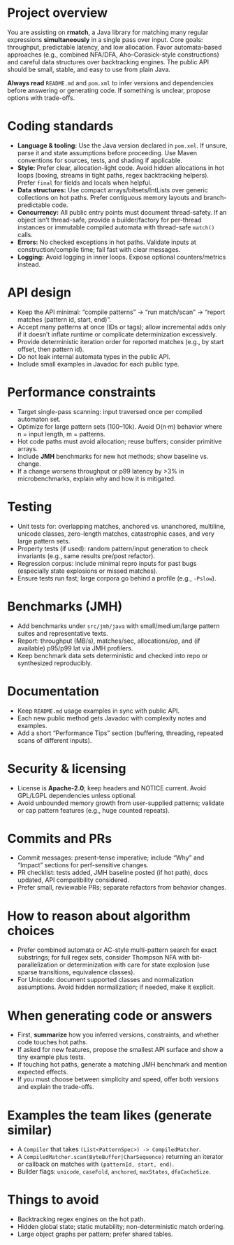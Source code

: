 # Project overview
You are assisting on **rmatch**, a Java library for matching many regular expressions **simultaneously** in a single pass over input. Core goals: throughput, predictable latency, and low allocation. Favor automata-based approaches (e.g., combined NFA/DFA, Aho–Corasick-style constructions) and careful data structures over backtracking engines. The public API should be small, stable, and easy to use from plain Java.

**Always read** `README.md` and `pom.xml` to infer versions and dependencies before answering or generating code. If something is unclear, propose options with trade-offs.

# Coding standards
- **Language & tooling:** Use the Java version declared in `pom.xml`. If unsure, parse it and state assumptions before proceeding. Use Maven conventions for sources, tests, and shading if applicable.
- **Style:** Prefer clear, allocation-light code. Avoid hidden allocations in hot loops (boxing, streams in tight paths, regex backtracking helpers). Prefer `final` for fields and locals when helpful.
- **Data structures:** Use compact arrays/bitsets/IntLists over generic collections on hot paths. Prefer contiguous memory layouts and branch-predictable code.
- **Concurrency:** All public entry points must document thread-safety. If an object isn’t thread-safe, provide a builder/factory for per-thread instances or immutable compiled automata with thread-safe `match()` calls.
- **Errors:** No checked exceptions in hot paths. Validate inputs at construction/compile time; fail fast with clear messages.
- **Logging:** Avoid logging in inner loops. Expose optional counters/metrics instead.

# API design
- Keep the API minimal: “compile patterns” → “run match/scan” → “report matches (pattern id, start, end)”.
- Accept many patterns at once (IDs or tags); allow incremental adds only if it doesn’t inflate runtime or complicate determinization excessively.
- Provide deterministic iteration order for reported matches (e.g., by start offset, then pattern id).
- Do not leak internal automata types in the public API.
- Include small examples in Javadoc for each public type.

# Performance constraints
- Target single-pass scanning: input traversed once per compiled automaton set.
- Optimize for large pattern sets (100–10k). Avoid O(n·m) behavior where n = input length, m = patterns.
- Hot code paths must avoid allocation; reuse buffers; consider primitive arrays.
- Include **JMH** benchmarks for new hot methods; show baseline vs. change.
- If a change worsens throughput or p99 latency by >3% in microbenchmarks, explain why and how it is mitigated.

# Testing
- Unit tests for: overlapping matches, anchored vs. unanchored, multiline, unicode classes, zero-length matches, catastrophic cases, and very large pattern sets.
- Property tests (if used): random pattern/input generation to check invariants (e.g., same results pre/post refactor).
- Regression corpus: include minimal repro inputs for past bugs (especially state explosions or missed matches).
- Ensure tests run fast; large corpora go behind a profile (e.g., `-Pslow`).

# Benchmarks (JMH)
- Add benchmarks under `src/jmh/java` with small/medium/large pattern suites and representative texts.
- Report: throughput (MB/s), matches/sec, allocations/op, and (if available) p95/p99 lat via JMH profilers.
- Keep benchmark data sets deterministic and checked into repo or synthesized reproducibly.

# Documentation
- Keep `README.md` usage examples in sync with public API.
- Each new public method gets Javadoc with complexity notes and examples.
- Add a short “Performance Tips” section (buffering, threading, repeated scans of different inputs).

# Security & licensing
- License is **Apache-2.0**; keep headers and NOTICE current. Avoid GPL/LGPL dependencies unless optional.
- Avoid unbounded memory growth from user-supplied patterns; validate or cap pattern features (e.g., huge counted repeats).

# Commits and PRs
- Commit messages: present-tense imperative; include “Why” and “Impact” sections for perf-sensitive changes.
- PR checklist: tests added, JMH baseline posted (if hot path), docs updated, API compatibility considered.
- Prefer small, reviewable PRs; separate refactors from behavior changes.

# How to reason about algorithm choices
- Prefer combined automata or AC-style multi-pattern search for exact substrings; for full regex sets, consider Thompson NFA with bit-parallelization or determinization with care for state explosion (use sparse transitions, equivalence classes).
- For Unicode: document supported classes and normalization assumptions. Avoid hidden normalization; if needed, make it explicit.

# When generating code or answers
- First, **summarize** how you inferred versions, constraints, and whether code touches hot paths.
- If asked for new features, propose the smallest API surface and show a tiny example plus tests.
- If touching hot paths, generate a matching JMH benchmark and mention expected effects.
- If you must choose between simplicity and speed, offer both versions and explain the trade-offs.

# Examples the team likes (generate similar)
- A `Compiler` that takes `(List<PatternSpec>) -> CompiledMatcher`.
- A `CompiledMatcher.scan(ByteBuffer|CharSequence)` returning an iterator or callback on matches with `(patternId, start, end)`.
- Builder flags: `unicode`, `caseFold`, `anchored`, `maxStates`, `dfaCacheSize`.

# Things to avoid
- Backtracking regex engines on the hot path.
- Hidden global state; static mutability; non-deterministic match ordering.
- Large object graphs per pattern; prefer shared tables.

